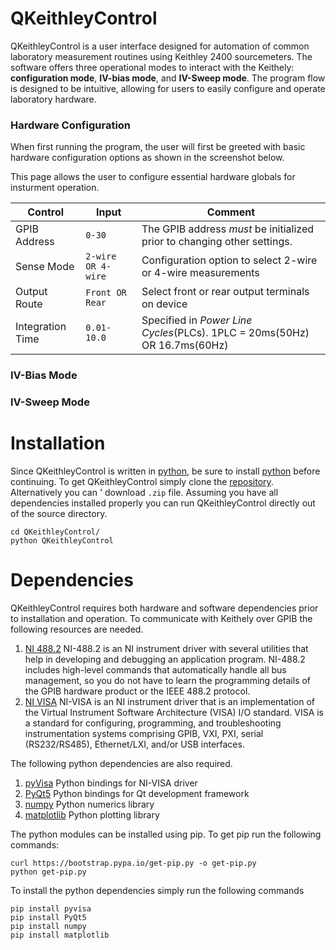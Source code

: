 # QKeithleyControl
QKeithleyControl is a user interface designed for automation of common laboratory measurement routines using Keithley 2400 
sourcemeters. The software offers three operational modes to interact with the Keithely: **configuration mode**, **IV-bias mode**, 
and **IV-Sweep mode**. The program flow is designed to be intuitive, allowing for users to easily configure and operate laboratory
hardware. 

### Hardware Configuration
When first running the program, the user will first be greeted with basic hardware configuration options as shown in the screenshot 
below. 


This page allows the user to configure essential hardware globals for insturment operation. 

Control          | Input              | Comment  
------------     | -------------      | -------------
GPIB Address     | `0-30`             | The GPIB address *must* be initialized prior to changing other settings. 
Sense Mode       | `2-wire OR 4-wire` | Configuration option to select 2-wire or 4-wire measurements
Output Route     | `Front OR Rear`    | Select front or rear output terminals on device
Integration Time | `0.01-10.0`        | Specified in *Power Line Cycles*(PLCs). 1PLC = 20ms(50Hz) OR 16.7ms(60Hz)  

### IV-Bias Mode

### IV-Sweep Mode


 
# Installation

Since QKeithleyControl is written in [python](https://www.python.org/downloads/), be sure to install [python](https://www.python.org/downloads/) before 
continuing. To get QKeithleyControl simply clone the [repository](https://github.com/mwchalmers/QKeithleyControl). Alternatively you can '
download `.zip` file. Assuming you have all dependencies installed properly you can run QKeithleyControl directly out of the source
directory. 

```
cd QKeithleyControl/
python QKeithleyControl
```

# Dependencies

QKeithleyControl requires both hardware and software dependencies prior to installation and operation. To communicate with Keithely over 
GPIB the following resources are needed.

1. [NI 488.2](https://www.ni.com/sv-se/support/downloads/drivers/download.ni-488-2.html#329025) NI-488.2 is an NI instrument driver with several utilities that help in developing and debugging an application program. NI-488.2 includes high-level commands that automatically handle all bus management, so you do not have to learn the programming details of the GPIB hardware product or the IEEE 488.2 protocol.
2. [NI VISA](https://www.ni.com/sv-se/support/downloads/drivers/download.ni-visa.html#329456) NI-VISA is an NI instrument driver that is an implementation of the Virtual Instrument Software Architecture (VISA) I/O standard. VISA is a standard for configuring, programming, and troubleshooting instrumentation systems comprising GPIB, VXI, PXI, serial (RS232/RS485), Ethernet/LXI, and/or USB interfaces.

The following python dependencies are also required.

1. [pyVisa](https://pyvisa.readthedocs.io/en/latest/) Python bindings for NI-VISA driver
2. [PyQt5](https://wiki.python.org/moin/PyQt) Python bindings for Qt development framework
3. [numpy](https://numpy.org/) Python numerics library
4. [matplotlib](https://matplotlib.org/) Python plotting library

The python modules can be installed using pip. To get pip run the following commands:
```
curl https://bootstrap.pypa.io/get-pip.py -o get-pip.py
python get-pip.py
```

To install the python dependencies simply run the following commands
```
pip install pyvisa
pip install PyQt5
pip install numpy
pip install matplotlib
```
